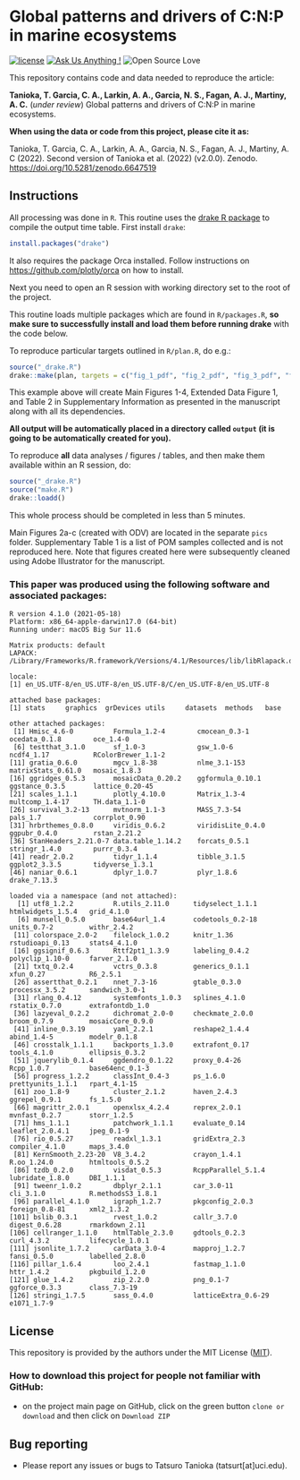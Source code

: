 # Global patterns and drivers of C:N:P in marine ecosystems

[![license](https://img.shields.io/badge/license-MIT%20+%20file%20LICENSE-lightgrey.svg)](https://choosealicense.com/)
[![Ask Us Anything
\!](https://img.shields.io/badge/Ask%20us-anything-1abc9c.svg)](https://github.com/dbarneche/nature20200508666/issues/new)
![Open Source
Love](https://badges.frapsoft.com/os/v2/open-source.svg?v=103)

This repository contains code and data needed to reproduce the article:

**Tanioka, T. Garcia, C. A., Larkin, A. A., Garcia, N. S., Fagan, A. J., Martiny, A. C.** (*under review*) Global patterns and drivers of C:N:P in marine ecosystems.

**When using the data or code from this project, please cite it as:**

Tanioka, T. Garcia, C. A., Larkin, A. A., Garcia, N. S., Fagan, A. J., Martiny, A. C (2022). Second version of Tanioka et al. (2022) (v2.0.0). Zenodo. https://doi.org/10.5281/zenodo.6647519

## Instructions

All processing was done in `R`. This routine uses the [drake R package](https://github.com/ropensci/drake) to compile the output time table. First install `drake`:

```r
install.packages("drake")
```
It also requires the package Orca installed. Follow instructions on https://github.com/plotly/orca on how to install.

Next you need to open an R session with working directory set to the root of the project.

This routine loads multiple packages which are found in `R/packages.R`, **so make sure to successfully install and load them before running drake** with the code below.

To reproduce particular targets outlined in `R/plan.R`, do e.g.:

```r
source("_drake.R")
drake::make(plan, targets = c("fig_1_pdf", "fig_2_pdf", "fig_3_pdf", "fig_4_pdf", "fig_5_pdf","ed_fig_1_pdf","sp_table_2"), lock_envir = FALSE)
```

This example above will create Main Figures 1-4, Extended Data Figure 1, and Table 2 in Supplementary Information as presented in the manuscript along with all its dependencies. 

**All output will be automatically placed in a directory called `output` (it is going to be automatically created for you).**

To reproduce **all** data analyses / figures / tables, and then make them available within an R session, do:

```r
source("_drake.R")
source("make.R")
drake::loadd()
```

This whole process should be completed in less than 5 minutes. 

Main Figures 2a-c (created with ODV) are located in the separate `pics` folder. Supplementary Table 1 is a list of POM samples collected and is not reproduced here. Note that figures created here were subsequently cleaned using Adobe Illustrator for the manuscript.

### This paper was produced using the following software and associated packages:
```
R version 4.1.0 (2021-05-18)
Platform: x86_64-apple-darwin17.0 (64-bit)
Running under: macOS Big Sur 11.6

Matrix products: default
LAPACK: /Library/Frameworks/R.framework/Versions/4.1/Resources/lib/libRlapack.dylib

locale:
[1] en_US.UTF-8/en_US.UTF-8/en_US.UTF-8/C/en_US.UTF-8/en_US.UTF-8

attached base packages:
[1] stats     graphics  grDevices utils     datasets  methods   base     

other attached packages:
 [1] Hmisc_4.6-0          Formula_1.2-4        cmocean_0.3-1        ocedata_0.1.8        oce_1.4-0           
 [6] testthat_3.1.0       sf_1.0-3             gsw_1.0-6            ncdf4_1.17           RColorBrewer_1.1-2  
[11] gratia_0.6.0         mgcv_1.8-38          nlme_3.1-153         matrixStats_0.61.0   mosaic_1.8.3        
[16] ggridges_0.5.3       mosaicData_0.20.2    ggformula_0.10.1     ggstance_0.3.5       lattice_0.20-45     
[21] scales_1.1.1         plotly_4.10.0        Matrix_1.3-4         multcomp_1.4-17      TH.data_1.1-0       
[26] survival_3.2-13      mvtnorm_1.1-3        MASS_7.3-54          pals_1.7             corrplot_0.90       
[31] hrbrthemes_0.8.0     viridis_0.6.2        viridisLite_0.4.0    ggpubr_0.4.0         rstan_2.21.2        
[36] StanHeaders_2.21.0-7 data.table_1.14.2    forcats_0.5.1        stringr_1.4.0        purrr_0.3.4         
[41] readr_2.0.2          tidyr_1.1.4          tibble_3.1.5         ggplot2_3.3.5        tidyverse_1.3.1     
[46] naniar_0.6.1         dplyr_1.0.7          plyr_1.8.6           drake_7.13.3        

loaded via a namespace (and not attached):
  [1] utf8_1.2.2          R.utils_2.11.0      tidyselect_1.1.1    htmlwidgets_1.5.4   grid_4.1.0         
  [6] munsell_0.5.0       base64url_1.4       codetools_0.2-18    units_0.7-2         withr_2.4.2        
 [11] colorspace_2.0-2    filelock_1.0.2      knitr_1.36          rstudioapi_0.13     stats4_4.1.0       
 [16] ggsignif_0.6.3      Rttf2pt1_1.3.9      labeling_0.4.2      polyclip_1.10-0     farver_2.1.0       
 [21] txtq_0.2.4          vctrs_0.3.8         generics_0.1.1      xfun_0.27           R6_2.5.1           
 [26] assertthat_0.2.1    nnet_7.3-16         gtable_0.3.0        processx_3.5.2      sandwich_3.0-1     
 [31] rlang_0.4.12        systemfonts_1.0.3   splines_4.1.0       rstatix_0.7.0       extrafontdb_1.0    
 [36] lazyeval_0.2.2      dichromat_2.0-0     checkmate_2.0.0     broom_0.7.9         mosaicCore_0.9.0   
 [41] inline_0.3.19       yaml_2.2.1          reshape2_1.4.4      abind_1.4-5         modelr_0.1.8       
 [46] crosstalk_1.1.1     backports_1.3.0     extrafont_0.17      tools_4.1.0         ellipsis_0.3.2     
 [51] jquerylib_0.1.4     ggdendro_0.1.22     proxy_0.4-26        Rcpp_1.0.7          base64enc_0.1-3    
 [56] progress_1.2.2      classInt_0.4-3      ps_1.6.0            prettyunits_1.1.1   rpart_4.1-15       
 [61] zoo_1.8-9           cluster_2.1.2       haven_2.4.3         ggrepel_0.9.1       fs_1.5.0           
 [66] magrittr_2.0.1      openxlsx_4.2.4      reprex_2.0.1        mvnfast_0.2.7       storr_1.2.5        
 [71] hms_1.1.1           patchwork_1.1.1     evaluate_0.14       leaflet_2.0.4.1     jpeg_0.1-9         
 [76] rio_0.5.27          readxl_1.3.1        gridExtra_2.3       compiler_4.1.0      maps_3.4.0         
 [81] KernSmooth_2.23-20  V8_3.4.2            crayon_1.4.1        R.oo_1.24.0         htmltools_0.5.2    
 [86] tzdb_0.2.0          visdat_0.5.3        RcppParallel_5.1.4  lubridate_1.8.0     DBI_1.1.1          
 [91] tweenr_1.0.2        dbplyr_2.1.1        car_3.0-11          cli_3.1.0           R.methodsS3_1.8.1  
 [96] parallel_4.1.0      igraph_1.2.7        pkgconfig_2.0.3     foreign_0.8-81      xml2_1.3.2         
[101] bslib_0.3.1         rvest_1.0.2         callr_3.7.0         digest_0.6.28       rmarkdown_2.11     
[106] cellranger_1.1.0    htmlTable_2.3.0     gdtools_0.2.3       curl_4.3.2          lifecycle_1.0.1    
[111] jsonlite_1.7.2      carData_3.0-4       mapproj_1.2.7       fansi_0.5.0         labelled_2.8.0     
[116] pillar_1.6.4        loo_2.4.1           fastmap_1.1.0       httr_1.4.2          pkgbuild_1.2.0     
[121] glue_1.4.2          zip_2.2.0           png_0.1-7           ggforce_0.3.3       class_7.3-19       
[126] stringi_1.7.5       sass_0.4.0          latticeExtra_0.6-29 e1071_1.7-9     
```

## License

This repository is provided by the authors under the MIT License ([MIT](http://opensource.org/licenses/MIT)).

### How to download this project for people not familiar with GitHub:  
* on the project main page on GitHub, click on the green button `clone or download` and then click on `Download ZIP`  

## Bug reporting
* Please report any issues or bugs to Tatsuro Tanioka (tatsurt[at]uci.edu).
